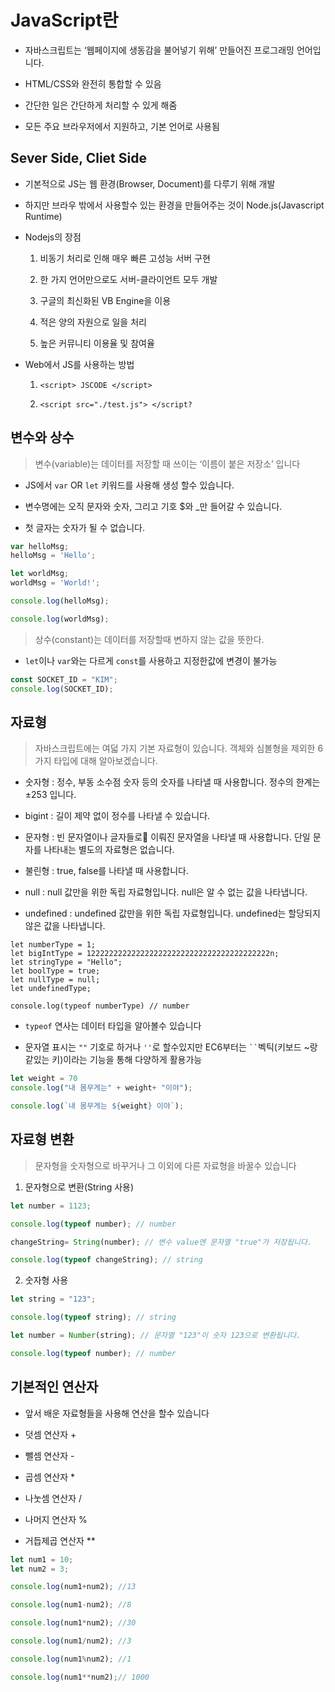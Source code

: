 # JavaScript란

- 자바스크립트는 ‘웹페이지에 생동감을 불어넣기 위해’ 만들어진 프로그래밍 언어입니다.

- HTML/CSS와 완전히 통합할 수 있음

- 간단한 일은 간단하게 처리할 수 있게 해줌

- 모든 주요 브라우저에서 지원하고, 기본 언어로 사용됨

## Sever Side, Cliet Side

- 기본적으로 JS는 웹 환경(Browser, Document)를 다루기 위해 개발

- 하지만 브라우 밖에서 사용할수 있는 환경을 만들어주는 것이 Node.js(Javascript Runtime)

- Nodejs의 장점
    1. 비동기 처리로 인해 매우 빠른 고성능 서버 구현

    2. 한 가지 언어만으로도 서버-클라이언트 모두 개발

    3. 구글의 최신화된 VB Engine을 이용

    4. 적은 양의 자원으로 일을 처리

    5. 높은 커뮤니티 이용율 및 참여율

- Web에서 JS를 사용하는 방법
    1. `<script> JSCODE </script>`

    2. `<script src="./test.js"> </script?`

## 변수와 상수

> 변수(variable)는 데이터를 저장할 때 쓰이는 ‘이름이 붙은 저장소’ 입니다

- JS에서 `var` OR `let` 키워드를 사용해 생성 할수 있습니다.

- 변수명에는 오직 문자와 숫자, 그리고 기호 $와 _만 들어갈 수 있습니다.

- 첫 글자는 숫자가 될 수 없습니다.

```js
var helloMsg;
helloMsg = 'Hello';

let worldMsg;
worldMsg = 'World!';

console.log(helloMsg);

console.log(worldMsg);
```
> 상수(constant)는 데이터를 저장할때 변하지 않는 값을 뜻한다.
- `let`이나 `var`와는 다르게 `const`를 사용하고 지정한값에 변경이 불가능

```js
const SOCKET_ID = "KIM";
console.log(SOCKET_ID);

```

## 자료형

> 자바스크립트에는 여덟 가지 기본 자료형이 있습니다. 객체와 심볼형을 제외한 6가지 타입에 대해 알아보겠습니다.

- 숫자형 : 정수, 부동 소수점 숫자 등의 숫자를 나타낼 때 사용합니다. 정수의 한계는 ±253 입니다.

- bigint : 길이 제약 없이 정수를 나타낼 수 있습니다.

- 문자형 : 빈 문자열이나 글자들로 이뤄진 문자열을 나타낼 때 사용합니다. 단일 문자를 나타내는 별도의 자료형은 없습니다.

- 불린형 : true, false를 나타낼 때 사용합니다.

- null : null 값만을 위한 독립 자료형입니다. null은 알 수 없는 값을 나타냅니다.

- undefined : undefined 값만을 위한 독립 자료형입니다. undefined는 할당되지 않은 값을 나타냅니다.

```JS
let numberType = 1;
let bigIntType = 12222222222222222222222222222222222222222n;
let stringType = "Hello";
let boolType = true;
let nullType = null;
let undefinedType;

console.log(typeof numberType) // number
```

- `typeof` 연사는 데이터 타입을 알아볼수 있습니다

- 문자열 표시는 `""` 기호로 하거나 `''`로 할수있지만 EC6부터는 ` `` `벡틱(키보드 ~랑 같있는 키)이라는 기능을 통해 다양하게 활용가능

```js
let weight = 70
console.log("내 몸무게는" + weight+ "이야");

console.log(`내 몸무게는 ${weight} 이야`);
```


## 자료형 변환

> 문자형을 숫자형으로 바꾸거나 그 이외에 다른 자료형을 바꿀수 있습니다

1. 문자형으로 변환(String 사용)

```js
let number = 1123;

console.log(typeof number); // number

changeString= String(number); // 변수 value엔 문자열 "true"가 저장됩니다.

console.log(typeof changeString); // string
```

2. 숫자형 사용

```js
let string = "123";

console.log(typeof string); // string

let number = Number(string); // 문자열 "123"이 숫자 123으로 변환됩니다.

console.log(typeof number); // number
```

## 기본적인 연산자

- 앞서 배운 자료형들을 사용해 연산을 할수 있습니다

- 덧셈 연산자 +

- 뺄셈 연산자 -

- 곱셈 연산자 *

- 나눗셈 연산자 /

- 나머지 연산자 %

- 거듭제곱 연산자 **

```js
let num1 = 10;
let num2 = 3;

console.log(num1+num2); //13

console.log(num1-num2); //8

console.log(num1*num2); //30

console.log(num1/num2); //3

console.log(num1%num2); //1

console.log(num1**num2);// 1000

```
